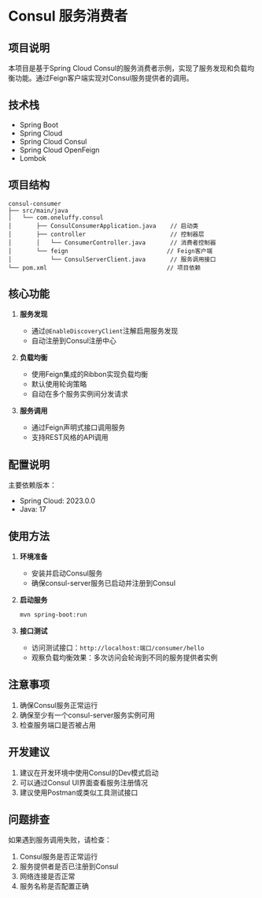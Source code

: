 # Consul 服务消费者

## 项目说明
本项目是基于Spring Cloud Consul的服务消费者示例，实现了服务发现和负载均衡功能。通过Feign客户端实现对Consul服务提供者的调用。

## 技术栈
- Spring Boot
- Spring Cloud
- Spring Cloud Consul
- Spring Cloud OpenFeign
- Lombok

## 项目结构
```
consul-consumer
├── src/main/java
│   └── com.oneluffy.consul
│       ├── ConsulConsumerApplication.java    // 启动类
│       ├── controller                        // 控制器层
│       │   └── ConsumerController.java       // 消费者控制器
│       └── feign                            // Feign客户端
│           └── ConsulServerClient.java       // 服务调用接口
└── pom.xml                                  // 项目依赖
```

## 核心功能
1. **服务发现**
   - 通过`@EnableDiscoveryClient`注解启用服务发现
   - 自动注册到Consul注册中心

2. **负载均衡**
   - 使用Feign集成的Ribbon实现负载均衡
   - 默认使用轮询策略
   - 自动在多个服务实例间分发请求

3. **服务调用**
   - 通过Feign声明式接口调用服务
   - 支持REST风格的API调用

## 配置说明
主要依赖版本：
- Spring Cloud: 2023.0.0
- Java: 17

## 使用方法
1. **环境准备**
   - 安装并启动Consul服务
   - 确保consul-server服务已启动并注册到Consul

2. **启动服务**
   ```bash
   mvn spring-boot:run
   ```

3. **接口测试**
   - 访问测试接口：`http://localhost:端口/consumer/hello`
   - 观察负载均衡效果：多次访问会轮询到不同的服务提供者实例

## 注意事项
1. 确保Consul服务正常运行
2. 确保至少有一个consul-server服务实例可用
3. 检查服务端口是否被占用

## 开发建议
1. 建议在开发环境中使用Consul的Dev模式启动
2. 可以通过Consul UI界面查看服务注册情况
3. 建议使用Postman或类似工具测试接口

## 问题排查
如果遇到服务调用失败，请检查：
1. Consul服务是否正常运行
2. 服务提供者是否已注册到Consul
3. 网络连接是否正常
4. 服务名称是否配置正确 